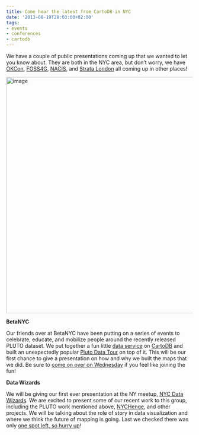 ```yaml
---
title: Come hear the latest from CartoDB in NYC
date: '2013-08-19T20:03:00+02:00'
tags:
- events
- conferences
- cartodb
---
```


We have a couple of public presentations coming up that we wanted to let you know about. They are both in the NYC area, but don’t worry, we have <a href="http://okfn.org/okcon/">OKCon</a>, <a href="http://2013.foss4g.org/">FOSS4G</a>, <a href="http://nacis.org/index.cfm?x=2">NACIS</a>, and <a href="http://strataconf.com/strataeu2013?intcmp=il-strata-steu13-franchise-page">Strata London</a> all coming up in other places! 

<img alt="image" src="http://i.imgur.com/fw6ykyT.png" width="637px"/>

**BetaNYC**

Our friends over at BetaNYC have been putting on a series of events to celebrate, educate, and mobilize people around the recently released PLUTO dataset. We put together a fun little <a href="https://github.com/CartoDB/cartodb-pluto">data service</a> on <a href="http://cartodb.com">CartoDB</a> and built an unexpectedly popular <a href="http://andrewxhill.github.io/cartodb-examples/scroll-story/pluto/index.html">Pluto Data Tour</a> on top of it. This will be our first chance to give a presentation on how and why we built the maps that we did. Be sure to <a href="http://www.meetup.com/betanyc/events/132672342/">come on over on Wednesday</a> if you feel like joining the fun!

**Data Wizards**

We will be giving our first ever presentation at the NY meetup, <a href="http://www.meetup.com/NYData/">NYC Data Wizards</a>. We are excited to present some of our recent work to this group, including the PLUTO work mentioned above, <a href="http://nychenge.com/">NYCHenge</a>, and other projects. We will be talking about the role of story in data visualization and where we think the future of mapping is going. Last we checked there was only <a href="http://www.meetup.com/NYData/events/135133702/">one spot left, so hurry up</a>!
